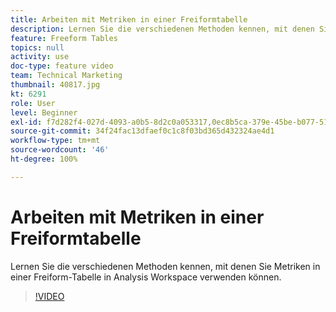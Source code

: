 ```yaml
---
title: Arbeiten mit Metriken in einer Freiformtabelle
description: Lernen Sie die verschiedenen Methoden kennen, mit denen Sie Metriken in einer Freiform-Tabelle in Analysis Workspace verwenden können.
feature: Freeform Tables
topics: null
activity: use
doc-type: feature video
team: Technical Marketing
thumbnail: 40817.jpg
kt: 6291
role: User
level: Beginner
exl-id: f7d282f4-027d-4093-a0b5-8d2c0a053317,0ec8b5ca-379e-45be-b077-514af318f42a
source-git-commit: 34f24fac13dfaef0c1c8f03bd365d432324ae4d1
workflow-type: tm+mt
source-wordcount: '46'
ht-degree: 100%

---
```


# Arbeiten mit Metriken in einer Freiformtabelle

Lernen Sie die verschiedenen Methoden kennen, mit denen Sie Metriken in einer Freiform-Tabelle in Analysis Workspace verwenden können.

>[!VIDEO](https://video.tv.adobe.com/v/40817/?quality=12&learn=on)
